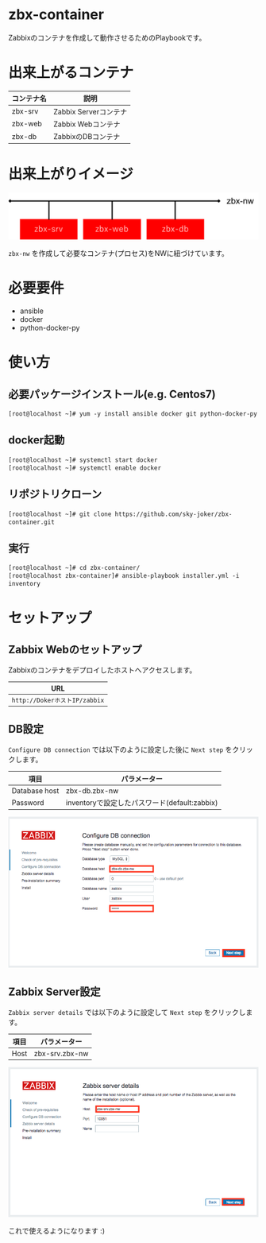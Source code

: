 # zbx-container

Zabbixのコンテナを作成して動作させるためのPlaybookです。　

# 出来上がるコンテナ

| コンテナ名 |          説明         |
|------------|-----------------------|
| zbx-srv    | Zabbix Serverコンテナ |
| zbx-web    | Zabbix Webコンテナ    |
| zbx-db     | ZabbixのDBコンテナ    |

# 出来上がりイメージ

![](./img/nw_image.png)

`zbx-nw` を作成して必要なコンテナ(プロセス)をNWに紐づけています。

# 必要要件

* ansible
* docker
* python-docker-py

# 使い方

## 必要パッケージインストール(e.g. Centos7)

```shell-session
[root@localhost ~]# yum -y install ansible docker git python-docker-py
```

## docker起動

```shell-session
[root@localhost ~]# systemctl start docker
[root@localhost ~]# systemctl enable docker
```

## リポジトリクローン

```
[root@localhost ~]# git clone https://github.com/sky-joker/zbx-container.git
```

## 実行

```shell-session
[root@localhost ~]# cd zbx-container/
[root@localhost zbx-container]# ansible-playbook installer.yml -i inventory
```

# セットアップ

## Zabbix Webのセットアップ

Zabbixのコンテナをデプロイしたホストへアクセスします。

|              URL              |
|-------------------------------|
| `http://DokerホストIP/zabbix` |

## DB設定

`Configure DB connection` では以下のように設定した後に `Next step` をクリックします。

|      項目     |                  パラメーター                 |
|---------------|-----------------------------------------------|
| Database host | zbx-db.zbx-nw                                 |
| Password      | inventoryで設定したパスワード(default:zabbix) |

![](./img/01_web_setup.png)

## Zabbix Server設定

`Zabbix server details` では以下のように設定して `Next step` をクリックします。

| 項目 |  パラメーター  |
|------|----------------|
| Host | zbx-srv.zbx-nw |

![](./img/02_web_setup.png)

これで使えるようになります :)
